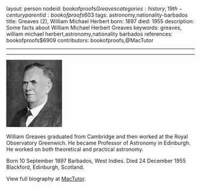 layout: person
nodeid: bookofproofs$Greaves
categories: history,19th-century
parentid: bookofproofs$603
tags: astronomy,nationality-barbados
title: Greaves (2), William Michael Herbert
born: 1897
died: 1955
description: Some facts about William Michael Herbert Greaves
keywords: greaves, william michael herbert,astronomy,nationality barbados
references: bookofproofs$6909
contributors: bookofproofs,@MacTutor

---


---

![Greaves.jpg](https://github.com/bookofproofs/bookofproofs.github.io/blob/main/_sources/_assets/images/portraits/Greaves.jpg?raw=true)

William Greaves graduated from Cambridge and then worked at the Royal Observatory Greenwich. He became Professor of Astronomy in Edinburgh. He worked on both theoretical and practical astronomy.

Born 10 September 1897 Barbados, West Indies. Died 24 December 1955 Blackford, Edinburgh, Scotland.


View full biography at [MacTutor](https://mathshistory.st-andrews.ac.uk/Biographies/Greaves/).